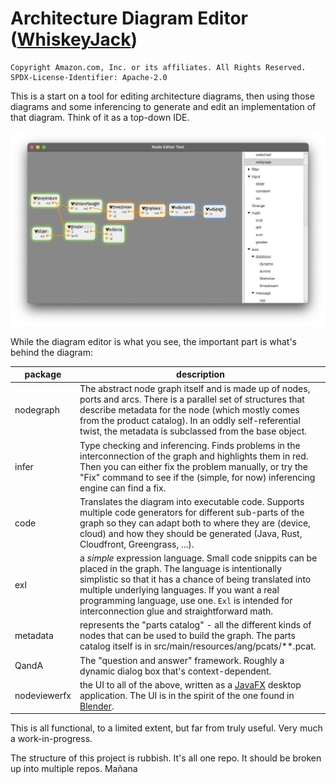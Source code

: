 # Architecture Diagram Editor ([WhiskeyJack](AboutTheName.md))

	Copyright Amazon.com, Inc. or its affiliates. All Rights Reserved.
	SPDX-License-Identifier: Apache-2.0

This is a start on a tool for editing architecture diagrams, then using those
diagrams and some inferencing to generate and edit an implementation of that
diagram.  Think of it as a top-down IDE.

![screenshot](NodeEditorScreenshot.png)

While the diagram editor is what you see, the important part is what's behind the diagram:

package | description
---|---
nodegraph | The abstract node graph itself and is made up of nodes, ports and arcs.  There is a parallel set of structures that describe metadata for the node (which mostly comes from the product catalog).  In an oddly self-referential twist, the metadata is subclassed from the base object.
infer | Type checking and inferencing.  Finds problems in the interconnection of the graph and highlights them in red.  Then you can either fix the problem manually, or try the "Fix" command to see if the (simple, for now) inferencing engine can find a fix.
code | Translates the diagram into executable code.  Supports multiple code generators for different sub-parts of the graph so they can adapt both to where they are (device, cloud) and how they should be generated (Java, Rust, Cloudfront, Greengrass, ...).
exl | a *simple* expression language.  Small code snippits can be placed in the graph.  The language is intentionally simplistic so that it has a chance of being translated into multiple underlying languages.  If you want a real programming language, use one.  `Exl` is intended for interconnection glue and straightforward math.
metadata | represents the "parts catalog" - all the different kinds of nodes that can be used to build the graph.  The parts catalog itself is in src/main/resources/ang/pcats/**.pcat.
QandA | The "question and answer" framework.  Roughly a dynamic dialog box that's context-dependent.
nodeviewerfx | the UI to all of the above, written as a [JavaFX](https://openjfx.io) desktop application.  The UI is in the spirit of the one found in [Blender](https://docs.blender.org/manual/en/2.79/render/blender_render/materials/nodes/introduction.html).

This is all functional, to a limited extent, but far from truly useful.  Very much a work-in-progress.

The structure of this project is rubbish.  It's all one repo.  It should be
broken up into multiple repos. Mañana